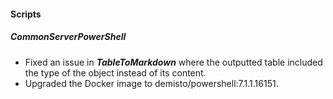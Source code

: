 
#### Scripts
##### CommonServerPowerShell
- Fixed an issue in ***TableToMarkdown*** where the outputted table included the type of the object instead of its content.
- Upgraded the Docker image to demisto/powershell:7.1.1.16151.
